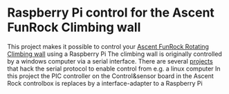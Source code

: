 # Raspberry Pi control for the Ascent FunRock Climbing wall
This project makes it possible to control your [Ascent FunRock Rotating Climbing wall](https://www.youtube.com/watch?v=9913A6JC2e4) using a Raspberry Pi
The climbing wall is originally controlled by a windows computer via a serial interface.
There are several [projects](https://github.com/james-schaefer/climbing_wall) that hack the serial protocol to enable control from e.g. a linux computer 
In this project the PIC controller on the Control&sensor board in the Ascent Rock controlbox is replaces by a interface-adapter to a Raspberry Pi
